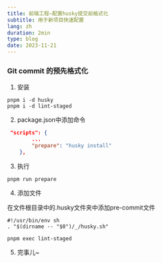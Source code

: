 ```yaml
---
title: 前端工程—配置husky提交前格式化
subtitle: 用于新项目快速配置
lang: zh
duration: 2min
type: blog
date: 2023-11-21
---
```


### Git commit 的预先格式化

1. 安装

```shell
pnpm i -d husky
pnpm i -d lint-staged
```

2. package.json中添加命令

```json
 "scripts": {
        ...
        "prepare": "husky install"
    },
```

3. 执行

```
pnpm run prepare
```

4. 添加文件

在文件根目录中的.husky文件夹中添加pre-commit文件

```shell
#!/usr/bin/env sh
. "$(dirname -- "$0")/_/husky.sh"

pnpm exec lint-staged
```

5. 完事儿~
